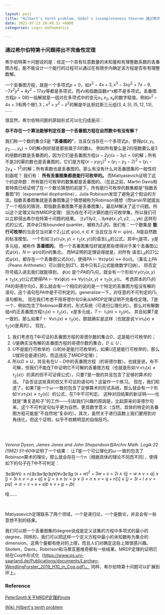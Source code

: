 ```yaml
---

layout: post
title: "Hilbert's tenth problem, Gödel's incompleteness theorem 通过希尔伯特第十问题得出不完备性定理"
date: 2021-07-23 20:49:31 +0800
categories: Logic mathematics

---
```


<head>
    <script src="https://cdn.mathjax.org/mathjax/latest/MathJax.js?config=TeX-AMS-MML_HTMLorMML" type="text/javascript"></script>
    <script type="text/x-mathjax-config">
        MathJax.Hub.Config({
            tex2jax: {
            skipTags: ['script', 'noscript', 'style', 'textarea', 'pre'],
            inlineMath: [['$','$']]
            }
        });
    </script>
</head>

### 通过希尔伯特第十问题得出不完备性定理

希尔伯特第十问题说的是：给定一个具有任意数量的未知量和有理整数系数的丢番图方程，能不能设计一个能行的过程可以通过在有限步内确定该方程是否有有理整数解。

一个丢番图方程，就是一个多项式$p=0$，如$x^2 − 4x + 3, x^3 − 3xy^2 + 7x − 9, −7x^2y^2 + 4y^2 − 17xy$等都是多项式，而√x和指数函数n^x都不是多项式。丢番图方程$p=0$的一组解就是一组对在多项式中的变元$x_1, x_2, x_k$的数字赋值。例如$x^2-4x+3$有两个根$1, 3$；$x^2+y^2-z^2$的解是毕达哥拉斯三元组$(3, 4, 5), (5, 12, 13)$, ……

很显然，希尔伯特问题的原始形式可以化归成是问：

**存不存在一个算法能够判定任意一个丢番图方程在自然数中有没有解？**

我们称一个数的集合$S$是 **“丢番图的”**，当且仅当存在一个多项式$p$，使得$p(x, y_1, y_2, . . . , y_k) = 0$的解$x$刚好就是那些属于$S$的数$x$。
例如所有要么是$2$的倍数要么是$3$的倍数的数是丢番图的，因为它们是丢番图方程$(x − 2y)(x − 3y)=0$的解；所有不是$2$的幂的数也是丢番图的，它们是方程$(x − y_1y_2)^2 + (y_1 − y_3 − 2)^2 + (y_1 − 2y_4 − 1^2)$的解；所有素数也是丢番图的。那么有没有什么对丢番图集的一般性的刻画呢？
我们有：
**所有丢番图集都是能行可枚举的。**
而Matiyasevich证明了这个的逆命题：所有能行可枚举的数集都是丢番图的。（在此之前，Martin Davis和普特南已经证明了在一个数论猜想的前提下，所有能行可枚举的数集都是“指数丢番图”的（exponential diophantine），Julia Robinson发现了避免这个假设的方法。指数丢番图集就是丢番图集这个猜想被称为Robinson猜想（而tarski早就提出了一个相反的猜测，即指数丢番图集不是丢番图集）。最后M解决了这个问题。所以这个定理又叫作MRDP定理）
因为存在不可计算的能行可枚举集，所以我们可以立即得出希尔伯特第十问题的结果。
$∃y1∃y2, . . . ∃ykϕ(x, y1, y2, . . . , yk)$ 这样形式的公式，其中$ϕ$只有bounded quantier，被称为$Σ_1$的。我们有：一个数集是 **能行可枚举**的当且仅当对某个$Σ_1$公式 $ψ(x), n ∈ K$ 当且仅当 $N \models ψ(n)$，$N$是自然数的标准模型。
一个形如$∃y(τ_1(x, y) = τ_2(x, y))$的语言$L_A$的公式，其中$τ_i$是项，$y$是多元组，被称作 **丢番图的**。
而一个丢番图集恰好就是那些使得对于某个丢番图公式$ψ(x)，N \models ψ(n)$的$n$的集合。
而M证明的定理说得就是，对所有 语言$L_A$的$Σ1$公式$ψ(x)$，都存在一个丢番图公式$δ(x)$，使得$PA \vdash ∀x(ψ(x) ↔ δ(x))$。（事实上$PA$（Peano Arithmetic）可以弱化到$IΣ1$，其中只有$Σ_1$公式能做数学归纳）。
将否定符号插入进去我们就能得到， $ϕ(x)$ 是个$PA$的$Π_1$句，就会有一个形如$∀y(τ_1(x, y) ≠ τ_2(x, y))$公式使得$PA \vdash ∀x(ϕ(x) ↔ ∀y(τ_1(x, y) ≠ τ_2(x, y))$。
考虑原本的$Π_1$的$PA$的哥德尔句$G$，那么就会有一个相应的说的是一个特定的丢番图方程没有解的语句，这个语句在$PA$中是不可判定的。generalize一下，对任意的不可判定的$Π_1$语句都有。
现在我们考虑不用哥德尔句$G$来从MRDP定理证明不完备性定理。$T$是一个，例如包含了Robinson算术的，形式系统（可递归公理化的）。那么对有解数组$n$的正丢番图方程$τ_1(x) = τ_2(x)，x$是多元组，$T \vdash τ_1(n) = τ_2(n)$。
并且如果T是一致的，那么如果$T \vdash ∀x τ_1(x) ≠ τ_2(x)$，那就确实是这样（也就是说$∀x τ_1(x) ≠ τ_2(x)$是真的）。
现在，
1. 我们考虑在$T$中可证的丢番图方程的哥德尔数的集合$D$，这是能行可枚举的；
2. $U$是确实没有解的丢番图方程的哥德尔数的集合，$D ⊆ U$；
3. $U$不是能行可枚举的（$U$的补是能行可枚举的，如果$U$还是能行可枚举的，那么$U$就将会是递归的，而这违反了MRDP定理）；
4. 所以$D ≠ U$，并且有在$U - D$中的丢番图方程（的哥德尔数）。也就是说，有不可解，但我们不能在T中证明它不可解的丢番图方程（也就是形如$∀x τ_1(x) ≠ τ_2(x)$）的真的但不可证得公式），只要$T$是一致的并且包含了足够的算术的话。
$T$会否证这些真的但又不可证的语句吗？这留作一个练习。
现在，我们知道了，如果$T$是一个$ω$-一致的包含了足够算术的形式系统，那么就会有一个形如$∀x τ_1(x) ≠ τ_2(x)）$的公式，在T中不可判定。
这种对旧结果的新证明——也就是“重复造轮子”的工作——引起我们兴趣的原因是，比起原来的哥德尔句来，这个不可判定句似乎更为自然，更具数学意义（当然，具体的特定的丢番图方程可能是“不自然地”复杂的）。其次，虽然关于递归函数上我们要用到对角线化，但这个证明，似乎不依赖明显的自指技巧。

<br/><br/>

*Verena Dyson, James Jones and John Sheperdson在Archiv Math. Logik 22 (1982) 51–60*中证明了一个结果：
让$T$是一个可公理化的$ω$-一致的包含了Robinson算术的理论，那么就会存在一个$n$（根据具体的理论不同而不同），使得如下的句子在$T$中不可判定：

$∃a∃b∀(i ≤ n)∃s∃w∃p∃q∀j∀v∃e∃g$
${(s + w)^2 + 3w + s = 2i ∧ ([j = w ∧ v = q] ∨ [j = 3i ∧ v = p + q]
∨[j = s ∧ (v = p ∨ (i = n ∧ v = q + n))] ∨ [j = 3i + l ∧ v = pq]
→ a = v + e + ejb ∧ v + g = jb)}$

哇……

<br/>

Matiyasevich定理联系了两个领域，一个是递归论，一个是数论，并且会有一些意想不到的结果。

我们可以把一个丢番图集的degree说成是定义该集的方程中多项式的最小的degree。同样的，我们可以把这样一个定义方程中最小的未知数称为集合的dimension。这两个量都有绝对的上限，而且人们对确定这些上限很感兴趣。Skolem，Davis，Robinson和马蒂亚塞维奇都有一些结果。MRDP定理的证明已经在Coq中形式化（https://www.ps.uni-saarland.de/Publications/documents/Larchey-WendlingForster_2019_H10_in_Coq.pdf）。
同样，希尔伯特第十问题可以扩展到环上。

### Reference

[PeterSmith关于MRDP定理的note](https://www.logicmatters.net/resources/pdfs/MRDP.pdf)

[Wiki: Hilbert's tenth problem](https://en.jinzhao.wiki/wiki/Hilbert%27s_tenth_problem)
